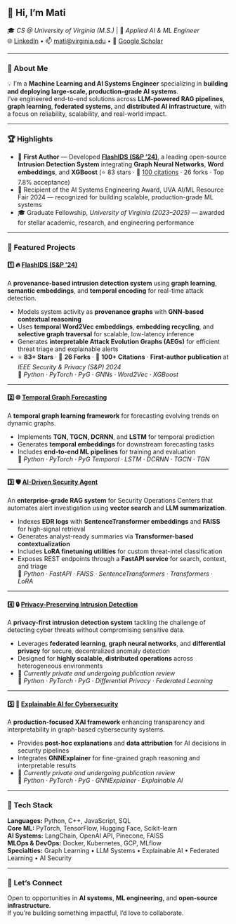 ## 👋 Hi, I’m **Mati**

🎓 *CS @ University of Virginia (M.S.)* | 🧠 *Applied AI & ML Engineer*  
🌐 [LinkedIn](https://www.linkedin.com/in/mati-ur-rehman-02949a157) • 📫 [mati@virginia.edu](mailto:mati@virginia.edu) • 🧪 [Google Scholar](https://scholar.google.com/citations?user=ooPW70oAAAAJ&hl=en&oi=sra)

---

### 🚀 About Me

💡 I’m a **Machine Learning and AI Systems Engineer** specializing in **building and deploying large-scale, production-grade AI systems**.  
I’ve engineered end-to-end solutions across **LLM-powered RAG pipelines**, **graph learning**, **federated systems**, and **distributed AI infrastructure**, with a focus on reliability, scalability, and real-world impact.

---

### 🏆 Highlights

- 🥇 **First Author** — Developed [**FlashIDS (S&P ’24)**](https://github.com/DART-Laboratory/Flash-IDS), a leading open-source **Intrusion Detection System** integrating **Graph Neural Networks**, **Word embeddings**, and **XGBoost** (⭐ 83 stars · 🔗 [100 citations](https://scholar.google.com/citations?user=ooPW70oAAAAJ&hl=en&oi=sra) · 26 forks · Top 7.8% acceptance)  
- 🧠 Recipient of the AI Systems Engineering Award, UVA AI/ML Resource Fair 2024 — recognized for building scalable, production-grade ML systems  
- 🎓 Graduate Fellowship, *University of Virginia (2023–2025)* — awarded for stellar academic, research, and engineering performance  

---

### 🌟 Featured Projects

#### 1️⃣ 🔥 [FlashIDS (S&P ’24)](https://github.com/DART-Laboratory/Flash-IDS)
A **provenance-based intrusion detection system** using **graph learning**, **semantic embeddings**, and **temporal encoding** for real-time attack detection.  
- Models system activity as **provenance graphs** with **GNN-based contextual reasoning**  
- Uses **temporal Word2Vec embeddings**, **embedding recycling**, and **selective graph traversal** for scalable, low-latency inference  
- Generates **interpretable Attack Evolution Graphs (AEGs)** for efficient threat triage and explainable alerts  
- ⭐ **83+ Stars** · 🔄 **26 Forks** · 📑 **100+ Citations** · **First-author publication** at *IEEE Security & Privacy (S&P) 2024*  
🧰 *Python · PyTorch · PyG · GNNs · Word2Vec · XGBoost*

---

#### 2️⃣ 🌐 [Temporal Graph Forecasting](https://github.com/Mati607/Temporal-Graph-Forecasting)
A **temporal graph learning framework** for forecasting evolving trends on dynamic graphs.  
- Implements **TGN, TGCN, DCRNN**, and **LSTM** for temporal prediction  
- Generates **temporal embeddings** for downstream forecasting tasks  
- Includes **end-to-end ML pipelines** for training and evaluation  
🧰 *Python · PyTorch · PyG Temporal · LSTM · DCRNN · TGCN · TGN*

---

#### 3️⃣ 🛡️ [AI-Driven Security Agent](https://github.com/Mati607/security-ai-agent)
An **enterprise-grade RAG system** for Security Operations Centers that automates alert investigation using **vector search** and **LLM summarization**.  
- Indexes **EDR logs** with **SentenceTransformer embeddings** and **FAISS** for high-signal retrieval  
- Generates analyst-ready summaries via **Transformer-based contextualization**  
- Includes **LoRA finetuning utilities** for custom threat-intel classification  
- Exposes REST endpoints through a **FastAPI service** for search, context, and triage  
🧰 *Python · FastAPI · FAISS · SentenceTransformers · Transformers · LoRA*

---

#### 4️⃣ 🔒 [Privacy-Preserving Intrusion Detection](https://github.com/Mati607/Privacy-Preserving-Intrusion-Detection)
A **privacy-first intrusion detection system** tackling the challenge of detecting cyber threats without compromising sensitive data.  
- Leverages **federated learning**, **graph neural networks**, and **differential privacy** for secure, decentralized anomaly detection  
- Designed for **highly scalable, distributed operations** across heterogeneous environments  
- 🚧 *Currently private and undergoing publication review*  
🧰 *Python · PyTorch · PyG · Differential Privacy · Federated Learning*

---

#### 5️⃣ 🧠 [Explainable AI for Cybersecurity](https://github.com/Mati607/Explainable-Intrusion-Detection)
A **production-focused XAI framework** enhancing transparency and interpretability in graph-based cybersecurity systems.  
- Provides **post-hoc explanations** and **data attribution** for AI decisions in security pipelines  
- Integrates **GNNExplainer** for fine-grained graph reasoning and interpretable results  
- 🚧 *Currently private and undergoing publication review*  
🧰 *Python · PyTorch · PyG · GNNExplainer · Explainable AI*

---

### 🧠 Tech Stack

**Languages:** Python, C++, JavaScript, SQL  
**Core ML:** PyTorch, TensorFlow, Hugging Face, Scikit-learn  
**AI Systems:** LangChain, OpenAI API, Pinecone, FAISS  
**MLOps & DevOps:** Docker, Kubernetes, GCP, MLflow  
**Specialties:** Graph Learning • LLM Systems • Explainable AI • Federated Learning • AI Security

---

### 💬 Let’s Connect

Open to opportunities in **AI systems**, **ML engineering**, and **open-source infrastructure**.  
If you’re building something impactful, I’d love to collaborate.
